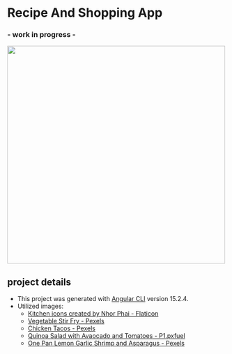 # Recipe And Shopping App

### - work in progress -

<img width="500" src="https://user-images.githubusercontent.com/99111208/232546436-d8e85a9d-41f0-47c3-86aa-dbde4c7d9ec7.png"/>

## project details
* This project was generated with [Angular CLI](https://github.com/angular/angular-cli) version 15.2.4.
* Utilized images:
  * <a href="https://www.flaticon.com/free-icons/kitchen" title="kitchen icons">Kitchen icons created by Nhor Phai - Flaticon</a>
  * <a href='https://images.pexels.com/photos/5908020/pexels-photo-5908020.jpeg?auto=compress&cs=tinysrgb&w=1260&h=750&dpr=2'>Vegetable Stir Fry - Pexels</a>
  * <a href='https://images.pexels.com/photos/14473870/pexels-photo-14473870.jpeg'>Chicken Tacos - Pexels</a>
  * <a href='https://p1.pxfuel.com/preview/903/818/350/quinoa-salad-healthy.jpg'> Quinoa Salad with Avaocado and Tomatoes - P1.pxfuel</a>
  * <a href='https://images.pexels.com/photos/10875193/pexels-photo-10875193.jpeg?auto=compress&cs=tinysrgb&w=1260&h=750&dpr=2'>One Pan Lemon Garlic Shrimp and Asparagus - Pexels</a>
